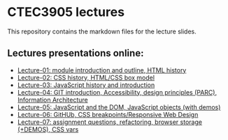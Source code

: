 # CTEC3905 lectures

This repository contains the markdown files for the lecture slides.

## Lectures presentations online:

- [Lecture-01: module introduction and outline, HTML history](https://ctec3905.github.io/presents?lecture-01)
- [Lecture-02: CSS history, HTML/CSS box model](https://ctec3905.github.io/presents?lecture-02)
- [Lecture-03: JavaScript history and introduction](https://ctec3905.github.io/presents?lecture-03)
- [Lecture-04: GIT introduction, Accessibility, design principles (PARC), Information Architecture](https://ctec3905.github.io/presents?lecture-04)
- [Lecture-05: JavaScript and the DOM, JavaScript objects (with demos)](https://ctec3905.github.io/presents?lecture-05)
- [Lecture-06: GitHUb, CSS breakpoints/Responsive Web Design](https://ctec3905.github.io/presents?lecture-06)
- [Lecture-07: assignment questions, refactoring, browser storage (+DEMOS), CSS vars](https://ctec3905.github.io/presents?lecture-07)
<!-- - [Lecture-08: JSON and APIs](https://ctec3905.github.io/presents?lecture-08] -->

<!-- - [Lecture-09: PWA's etc.)[https://ctec3905.github.io/presents?lecture-09] -->
<!-- - [Lecture-10: hand-in etc.)[https://ctec3905.github.io/presents?lecture-10] -->

<!--
TO FIT IN:

G: Most already been mentioned in lectures. They just need:
- local storage, firstChild, appendChild, removeChild
- and maybe spread operator? 
- also Array.prototype.map. textContent. String.prototype.slice.
- CSS vars
- static site gens?

- 08 lecture 2019: web-animation
- DEMO: [HTML5 template, slot and shadow DOM](https://github.com/DaveEveritt/html5-template)
-->

<!--
## DEMOS:

- [RWD layout demo](responsive-page-outline](https://front-end-materials.github.io/page-layouts/responsive-page-outline/)
- [Fania: gallery from JavaScript object](https://codepen.io/faniae/pen/dyPdpOo)
- [Fania: gallery with modals](https://codepen.io/faniae/pen/GRgGVwK)
- [RWD slide-down mobie menu](https://front-end-materials.github.io/menus/js-mobile-menu-anim/)


from TECH3015:

- [planning and HTML structure, CSS breakpoints/Responsive Web Design](https://fania.github.io/presents/?DaveEveritt_TECH3015_lecture-02#/7)
- [website workflow, style guides, UXPin design trends](https://fania.github.io/presents/?DaveEveritt_TECH3015_lecture-05#/6)
- [content strategy and mobile design](https://fania.github.io/presents/?DaveEveritt_TECH3015_lecture-06#/6)
- [information design, dark/light UI](https://fania.github.io/presents/?DaveEveritt_TECH3015_lecture-07#/5)
- [Fania: normal HTML flow, positioning elements](https://fania.github.io/presents/?DaveEveritt_TECH3015_lecture-08#/3)
- [HTML5 semantic structure](https://fania.github.io/presents/?DaveEveritt_TECH3015_lecture-10#/4)
- [Responsive Web Design](https://fania.github.io/presents/?DaveEveritt_TECH3015_lecture-10#/6)
- [localStorage](https://fania.github.io/presents/?DaveEveritt_TECH3015_lecture-15#/4)
- [DEMOS: localStorage](https://fania.github.io/presents/?DaveEveritt_TECH3015_lecture-15#/5)
-->
